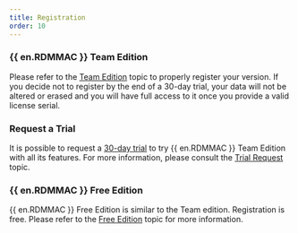 ```yaml
---
title: Registration
order: 10
---
```

### {{ en.RDMMAC }} Team Edition 

Please refer to the [Team Edition](/rdm/mac/installation/client/registration/team-edition/) topic to properly register your version. If you decide not to register by the end of a 30-day trial, your data will not be altered or erased and you will have full access to it once you provide a valid license serial. 

### Request a Trial 

It is possible to request a [30-day trial](https://devolutions.net/remote-desktop-manager/trial) to try {{ en.RDMMAC }} Team Edition with all its features. For more information, please consult the [Trial Request](/rdm/mac/installation/client/registration/trial-request/) topic. 

### {{ en.RDMMAC }} Free Edition 

{{ en.RDMMAC }} Free Edition is similar to the Team edition. Registration is free. Please refer to the [Free Edition](/rdm/mac/installation/client/registration/free-edition/) topic for more information. 

